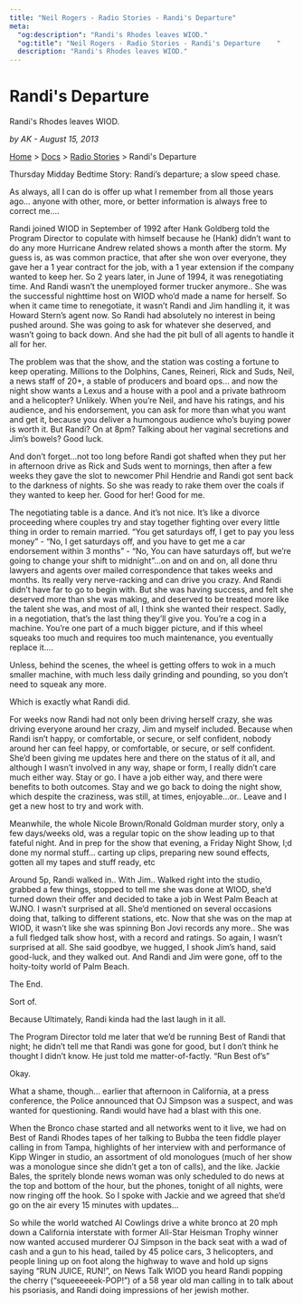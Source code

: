 ```yaml
---
title: "Neil Rogers - Radio Stories - Randi's Departure"
meta:
  "og:description": "Randi's Rhodes leaves WIOD."
  "og:title": "Neil Rogers - Radio Stories - Randi's Departure    "
  description: "Randi's Rhodes leaves WIOD."
---
```


# Randi's Departure

Randi's Rhodes leaves WIOD.

_by AK - August 15, 2013_

[Home](https://neilrogers.org/) > [Docs](https://neilrogers.org/docs) > [Radio Stories](https://neilrogers.org/docs/radio-stories) > Randi's Departure

Thursday Midday Bedtime Story: Randi’s departure; a slow speed chase.

As always, all I can do is offer up what I remember from all those years ago… anyone with other, more, or better information is always free to correct me….

Randi joined WIOD in September of 1992 after Hank Goldberg told the Program Director to copulate with himself because he (Hank) didn’t want to do any more Hurricane Andrew related shows a month after the storm. My guess is, as was common practice, that after she won over everyone, they gave her a 1 year contract for the job, with a 1 year extension if the company wanted to keep her. So 2 years later, in June of 1994, it was renegotiating time. And Randi wasn’t the unemployed former trucker anymore.. She was the successful nighttime host on WIOD who’d made a name for herself. So when it came time to renegotiate, it wasn’t Randi and Jim handling it, it was Howard Stern’s agent now. So Randi had absolutely no interest in being pushed around. She was going to ask for whatever she deserved, and wasn’t going to back down. And she had the pit bull of all agents to handle it all for her.

The problem was that the show, and the station was costing a fortune to keep operating. Millions to the Dolphins, Canes, Reineri, Rick and Suds, Neil, a news staff of 20+, a stable of producers and board ops… and now the night show wants a Lexus and a house with a pool and a private bathroom and a helicopter? Unlikely. When you’re Neil, and have his ratings, and his audience, and his endorsement, you can ask for more than what you want and get it, because you deliver a humongous audience who’s buying power is worth it. But Randi? On at 8pm? Talking about her vaginal secretions and Jim’s bowels? Good luck.

And don’t forget…not too long before Randi got shafted when they put her in afternoon drive as Rick and Suds went to mornings, then after a few weeks they gave the slot to newcomer Phil Hendrie and Randi got sent back to the darkness of nights. So she was ready to rake them over the coals if they wanted to keep her. Good for her! Good for me.

The negotiating table is a dance. And it’s not nice. It’s like a divorce proceeding where couples try and stay together fighting over every little thing in order to remain married. “You get saturdays off, I get to pay you less money” - “No, I get saturdays off, and you have to get me a car endorsement within 3 months” - “No, You can have saturdays off, but we’re going to change your shift to midnight”…on and on and on, all done thru lawyers and agents over mailed correspondence that takes weeks and months. Its really very nerve-racking and can drive you crazy. And Randi didn’t have far to go to begin with. But she was having success, and felt she deserved more than she was making, and deserved to be treated more like the talent she was, and most of all, I think she wanted their respect. Sadly, in a negotiation, that’s the last thing they’ll give you. You’re a cog in a machine. You’re one part of a much bigger picture, and if this wheel squeaks too much and requires too much maintenance, you eventually replace it….

Unless, behind the scenes, the wheel is getting offers to wok in a much smaller machine, with much less daily grinding and pounding, so you don’t need to squeak any more.

Which is exactly what Randi did.

For weeks now Randi had not only been driving herself crazy, she was driving everyone around her crazy, Jim and myself included. Because when Randi isn’t happy, or comfortable, or secure, or self confident, nobody around her can feel happy, or comfortable, or secure, or self confident. She’d been giving me updates here and there on the status of it all, and although I wasn’t involved in any way, shape or form, I really didn’t care much either way. Stay or go. I have a job either way, and there were benefits to both outcomes. Stay and we go back to doing the night show, which despite the craziness, was still, at times, enjoyable…or.. Leave and I get a new host to try and work with.

Meanwhile, the whole Nicole Brown/Ronald Goldman murder story, only a few days/weeks old, was a regular topic on the show leading up to that fateful night. And in prep for the show that evening, a Friday Night Show, I;d done my normal stuff… carting up clips, preparing new sound effects, gotten all my tapes and stuff ready, etc

Around 5p, Randi walked in.. With Jim.. Walked right into the studio, grabbed a few things, stopped to tell me she was done at WIOD, she’d turned down their offer and decided to take a job in West Palm Beach at WJNO. I wasn’t surprised at all. She’d mentioned on several occasions doing that, talking to different stations, etc. Now that she was on the map at WIOD, it wasn’t like she was spinning Bon Jovi records any more.. She was a full fledged talk show host, with a record and ratings. So again, I wasn’t surprised at all. She said goodbye, we hugged, I shook Jim’s hand, said good-luck, and they walked out. And Randi and Jim were gone, off to the hoity-toity world of Palm Beach.

The End.

Sort of.

Because Ultimately, Randi kinda had the last laugh in it all.

The Program Director told me later that we’d be running Best of Randi that night; he didn’t tell me that Randi was gone for good, but I don’t think he thought I didn’t know. He just told me matter-of-factly. “Run Best of’s”

Okay.

What a shame, though… earlier that afternoon in California, at a press conference, the Police announced that OJ Simpson was a suspect, and was wanted for questioning. Randi would have had a blast with this one.

When the Bronco chase started and all networks went to it live, we had on Best of Randi Rhodes tapes of her talking to Bubba the teen fiddle player calling in from Tampa, highlights of her interview with and performance of Kipp Winger in studio, an assortment of old monologues (much of her show was a monologue since she didn’t get a ton of calls), and the like. Jackie Bales, the spritely blonde news woman was only scheduled to do news at the top and bottom of the hour, but the phones, tonight of all nights, were now ringing off the hook. So I spoke with Jackie and we agreed that she’d go on the air every 15 minutes with updates…

So while the world watched Al Cowlings drive a white bronco at 20 mph down a California interstate with former All-Star Heisman Trophy winner now wanted accused murderer OJ Simpson in the back seat with a wad of cash and a gun to his head, tailed by 45 police cars, 3 helicopters, and people lining up on foot along the highway to wave and hold up signs saying “RUN JUICE, RUN!”, on News Talk WIOD you heard Randi popping the cherry (“squeeeeeek-POP!”) of a 58 year old man calling in to talk about his psoriasis, and Randi doing impressions of her jewish mother.